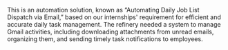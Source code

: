 This is an automation solution, known as “Automating Daily Job List Dispatch via 
Email,” based on our internships' requirement for efficient and accurate daily task 
management. The refinery needed a system to manage Gmail activities, including downloading 
attachments from unread emails, organizing them, and sending timely task notifications to 
employees. 
